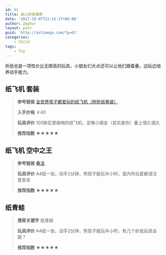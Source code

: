 ```yaml
---
id: 61
title: 幼儿折纸推荐
date: '2017-10-07T21:15:37+08:00'
author: Zephur
layout: post
guid: 'http://astimego.com/?p=61'
categories:
    - Child
tags:
    - Toy
---
```


折纸也是一项性价比无限高的玩具，小朋友们大点还可以让他们跟着叠，边玩边培养动手能力。

<!-- more -->

## 纸飞机 套装

> **参考链接** [全世界孩子都爱玩的纸飞机（附折纸套装）](https://item.jd.com/11459369.html)
> 
> **入手价格** ￥40
> 
> **玩具评价** 100款花里胡哨的纸飞机，足够小朋友（其实是你）叠上很久很久
> 
> **推荐指数** ★★★★★

## 纸飞机 空中之王

> **参考链接** [叠法](https://www.zhihu.com/question/21292701/answer/19129172)
> 
> **玩具评价** A4纸一张，动手2分钟，熊孩子能玩半小时，室内外玩耍都请注意安全
> 
> **推荐指数** ★★★★★

## 纸青蛙

> **搜索关键字** 纸青蛙
> 
> **玩具评价** A4纸一张，动手2分钟，熊孩子能玩半小时，有几个折纸玩具会跳？
> 
> **推荐指数** ★★★★★